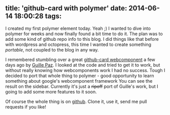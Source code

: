 title: 'github-card with polymer'
date: 2014-06-14 18:00:28
tags: 
---

[paz]: https://github.com/pazguille
[paz-card]: https://github.com/pazguille/github-card
[card]: https://github.com/ds82/polymer-github-card

I created my first polymer element today. Yeah ;) I wanted to dive into polymer for weeks and now finally found a bit time to do it. The plan was to add some kind of github repo info to this blog. I did things like that before with wordpress and octopress, this time I wanted to create something *portable*, not coupled to the blog in any way. 

I remembered stumbling over a great [github-card webcomponent][paz-card] a few days ago by [Guille Paz][paz]. I looked at the code and tried to get it to work, but without really knowing how webcomponents work I had no success. Tough I decided to port that whole thing to polymer - good opportunity to learn something about google's webcomponent framework You can see the result on the sidebar. Currently it's just a ~~ripoff~~ port of Guille's work, but I going to add some more features to it soon.

Of course the whole thing is on [github][card]. Clone it, use it, send me pull requests if you like!

